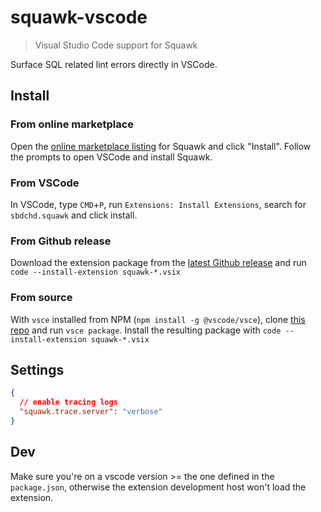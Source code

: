 # squawk-vscode

> Visual Studio Code support for Squawk

Surface SQL related lint errors directly in VSCode.

## Install

### From online marketplace

Open the [online marketplace listing](https://marketplace.visualstudio.com/items?itemName=sbdchd.squawk) for Squawk and click "Install". Follow the prompts to open VSCode and install Squawk.

### From VSCode

In VSCode, type `CMD`+`P`, run `Extensions: Install Extensions`, search for `sbdchd.squawk` and click install.

### From Github release

Download the extension package from the [latest Github release](https://github.com/sbdchd/squawk/releases/latest) and run `code --install-extension squawk-*.vsix`

### From source

With `vsce` installed from NPM (`npm install -g @vscode/vsce`), clone [this repo](https://github.com/sbdchd/vscode-squawk) and run `vsce package`. Install the resulting package with `code --install-extension squawk-*.vsix`

## Settings

```json
{
  // enable tracing logs
  "squawk.trace.server": "verbose"
}
```

## Dev

Make sure you're on a vscode version >= the one defined in the `package.json`,
otherwise the extension development host won't load the extension.
